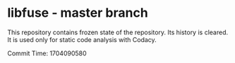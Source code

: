 # libfuse - master branch

This repository contains frozen state of the repository.
Its history is cleared. It is used only for static code
analysis with Codacy.

Commit Time: 1704090580